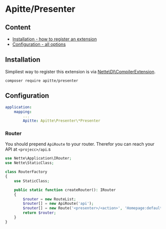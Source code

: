 # Apitte/Presenter

## Content

- [Installation - how to register an extension](#installation)
- [Configuration - all options](#configuration)

## Installation

Simpliest way to register this extension is via [Nette\DI\CompilerExtension](https://api.nette.org/2.4/Nette.DI.CompilerExtension.html).

```
composer require apitte/presenter
```

## Configuration

```yaml
application:
	mapping:
		...
		Apitte: Apitte\Presenter\*Presenter
```

### Router

You should prepend `ApiRoute` to your router. Therefor you can reach your API at `<projecc>/api`.s

```php
use Nette\Application\IRouter;
use Nette\StaticClass;

class RouterFactory
{
	use StaticClass;

	public static function createRouter(): IRouter
	{
		$router = new RouteList;
		$router[] = new ApiRoute('api');
		$router[] = new Route('<presenter>/<action>', 'Homepage:default');
		return $router;
	}
}
```
